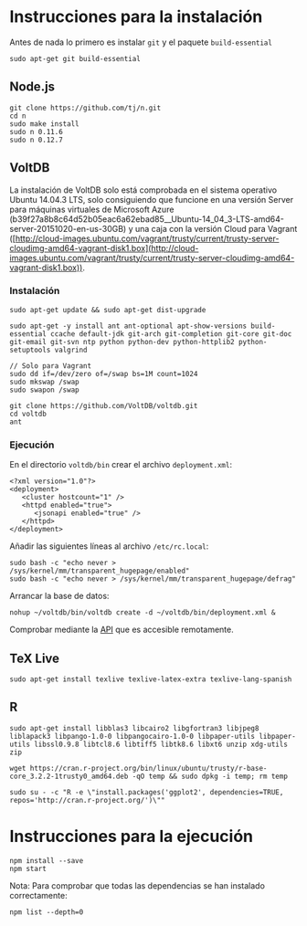 # Instrucciones para la instalación
Antes de nada lo primero es instalar `git` y el paquete `build-essential`

```
sudo apt-get git build-essential
```

## Node.js

```
git clone https://github.com/tj/n.git
cd n
sudo make install
sudo n 0.11.6
sudo n 0.12.7
```

## VoltDB
La instalación de VoltDB solo está comprobada en el sistema operativo Ubuntu 14.04.3 LTS, solo consiguiendo que funcione en una versión Server para máquinas virtuales de Microsoft Azure (b39f27a8b8c64d52b05eac6a62ebad85__Ubuntu-14_04_3-LTS-amd64-server-20151020-en-us-30GB) y una caja con la versión Cloud para Vagrant ([http://cloud-images.ubuntu.com/vagrant/trusty/current/trusty-server-cloudimg-amd64-vagrant-disk1.box](http://cloud-images.ubuntu.com/vagrant/trusty/current/trusty-server-cloudimg-amd64-vagrant-disk1.box)).

### Instalación

```
sudo apt-get update && sudo apt-get dist-upgrade

sudo apt-get -y install ant ant-optional apt-show-versions build-essential ccache default-jdk git-arch git-completion git-core git-doc git-email git-svn ntp python python-dev python-httplib2 python-setuptools valgrind

// Solo para Vagrant
sudo dd if=/dev/zero of=/swap bs=1M count=1024
sudo mkswap /swap
sudo swapon /swap

git clone https://github.com/VoltDB/voltdb.git
cd voltdb
ant
```

### Ejecución
En el directorio `voltdb/bin` crear el archivo `deployment.xml`:

```
<?xml version="1.0"?>
<deployment>
   <cluster hostcount="1" />
   <httpd enabled="true">
      <jsonapi enabled="true" />
   </httpd>
</deployment>
```

Añadir las siguientes líneas al archivo `/etc/rc.local`:

```
sudo bash -c "echo never > /sys/kernel/mm/transparent_hugepage/enabled"
sudo bash -c "echo never > /sys/kernel/mm/transparent_hugepage/defrag"
```

Arrancar la base de datos:

```
nohup ~/voltdb/bin/voltdb create -d ~/voltdb/bin/deployment.xml &
```

Comprobar mediante la [API](http://gesco.cloudapp.net:8080/api/1.0/?Procedure=@SystemInformation) que es accesible remotamente.

## TeX Live

```
sudo apt-get install texlive texlive-latex-extra texlive-lang-spanish
```

## R

```
sudo apt-get install libblas3 libcairo2 libgfortran3 libjpeg8 liblapack3 libpango-1.0-0 libpangocairo-1.0-0 libpaper-utils libpaper-utils libssl0.9.8 libtcl8.6 libtiff5 libtk8.6 libxt6 unzip xdg-utils zip

wget https://cran.r-project.org/bin/linux/ubuntu/trusty/r-base-core_3.2.2-1trusty0_amd64.deb -qO temp && sudo dpkg -i temp; rm temp

sudo su - -c "R -e \"install.packages('ggplot2', dependencies=TRUE, repos='http://cran.r-project.org/')\""
```

# Instrucciones para la ejecución

```
npm install --save
npm start
```

Nota: Para comprobar que todas las dependencias se han instalado correctamente:

```
npm list --depth=0
```
